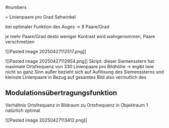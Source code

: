 #numbers

= Linienpaare pro Grad Sehwinkel

bei optimaler Funktion des Auges -> 9 Paare/Grad

je mehr Paare/Grad desto weniger Kontrast wird wahrgenommen, Paare verschmelzen

![[Pasted image 20250427112517.png]]

![[Pasted image 20250427112954.png]]
Skript: dieser Siemensstern hat maximale Ortsfrequenz von 330 Linienpaare pro Bildhöhe -> ergibt iwie nicht so ganz Sinn außer bezieht sich auf Auflösung des Siemenssterns und kleinste Linienpaare in Bezug auf gesamtes Bild also vermutlich des

## Modulationsübertragungsfunktion
Verhältnis Ortsfrequenz in Bildraum zu Ortsfrequenz in Objektraum
1 natürlich optimal

![[Pasted image 20250427113412.png]]

